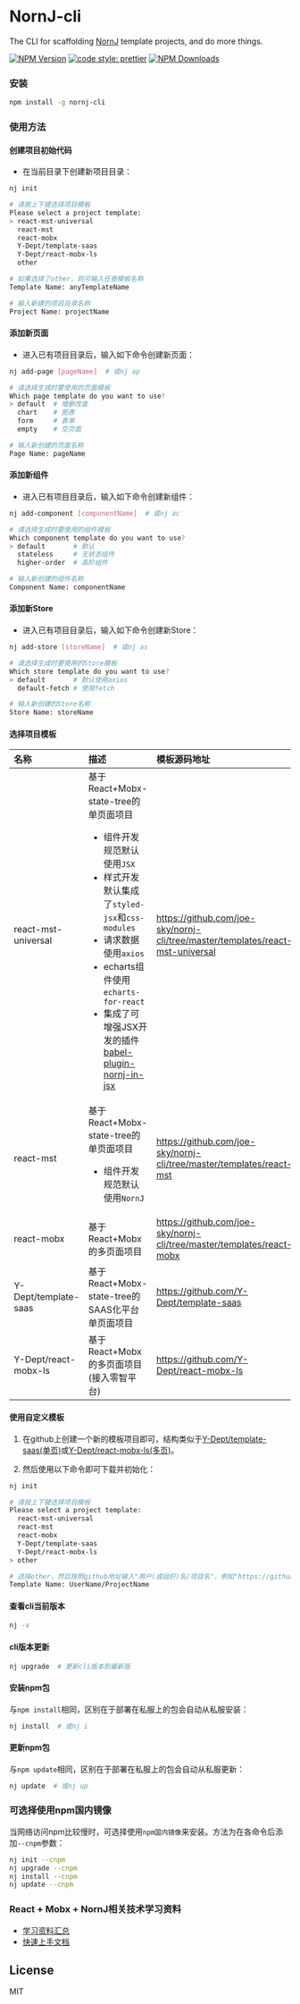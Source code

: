# NornJ-cli

The CLI for scaffolding [NornJ](https://github.com/joe-sky/nornj) template projects, and do more things.

[![NPM Version][npm-image]][npm-url]
[![code style: prettier](https://img.shields.io/badge/code_style-prettier-ff69b4.svg?style=flat-square)](https://github.com/prettier/prettier)
[![NPM Downloads][downloads-image]][npm-url]

### 安装

```sh
npm install -g nornj-cli
```

### 使用方法

#### 创建项目初始代码

* 在当前目录下创建新项目目录：

```sh
nj init

# 请按上下键选择项目模板
Please select a project template:
> react-mst-universal
  react-mst
  react-mobx
  Y-Dept/template-saas
  Y-Dept/react-mobx-ls
  other

# 如果选择了other，则可输入任意模板名称
Template Name: anyTemplateName

# 输入新建的项目目录名称
Project Name: projectName
```

#### 添加新页面

* 进入已有项目目录后，输入如下命令创建新页面：

```sh
nj add-page [pageName]  # 或nj ap

# 请选择生成时要使用的页面模板
Which page template do you want to use?
> default  # 增删改查
  chart    # 图表
  form     # 表单
  empty    # 空页面

# 输入新创建的页面名称
Page Name: pageName
```

#### 添加新组件

* 进入已有项目目录后，输入如下命令创建新组件：

```sh
nj add-component [componentName]  # 或nj ac

# 请选择生成时要使用的组件模板
Which component template do you want to use?
> default       # 默认
  stateless     # 无状态组件
  higher-order  # 高阶组件

# 输入新创建的组件名称
Component Name: componentName
```

#### 添加新Store

* 进入已有项目目录后，输入如下命令创建新Store：

```sh
nj add-store [storeName]  # 或nj as

# 请选择生成时要使用的Store模板
Which store template do you want to use?
> default       # 默认使用axios
  default-fetch # 使用fetch

# 输入新创建的Store名称
Store Name: storeName
```

#### 选择项目模板

| 名称           | 描述                      | 模板源码地址                |
|:---------------|:-------------------------|:--------------------------|
| react-mst-universal      | 基于React+Mobx-state-tree的单页面项目<br><ul><li>组件开发规范默认使用`JSX`</li><li>样式开发默认集成了`styled-jsx`和`css-modules`</li><li>请求数据使用`axios`</li><li>echarts组件使用`echarts-for-react`</li><li>集成了可增强JSX开发的插件[babel-plugin-nornj-in-jsx](https://github.com/joe-sky/nornj/blob/master/packages/babel-plugin-nornj-in-jsx/README.md)</li></ul> | https://github.com/joe-sky/nornj-cli/tree/master/templates/react-mst-universal |
| react-mst      | 基于React+Mobx-state-tree的单页面项目<br><ul><li>组件开发规范默认使用`NornJ`</li></ul> | https://github.com/joe-sky/nornj-cli/tree/master/templates/react-mst |
| react-mobx     | 基于React+Mobx的多页面项目 | https://github.com/joe-sky/nornj-cli/tree/master/templates/react-mobx |
| Y-Dept/template-saas | 基于React+Mobx-state-tree的SAAS化平台单页面项目 | https://github.com/Y-Dept/template-saas |
| Y-Dept/react-mobx-ls | 基于React+Mobx的多页面项目(接入零智平台) | https://github.com/Y-Dept/react-mobx-ls |

#### 使用自定义模板

1. 在github上创建一个新的模板项目即可，结构类似于[Y-Dept/template-saas(单页)](https://github.com/Y-Dept/template-saas)或[Y-Dept/react-mobx-ls(多页)](https://github.com/Y-Dept/react-mobx-ls)。

2. 然后使用以下命令即可下载并初始化：

```sh
nj init

# 请按上下键选择项目模板
Please select a project template:
  react-mst-universal
  react-mst
  react-mobx
  Y-Dept/template-saas
  Y-Dept/react-mobx-ls
> other

# 选择other，然后按照github地址输入"用户(或组织)名/项目名"，例如"https://github.com/Y-Dept/template-saas"中的"Y-Dept/template-saas"
Template Name: UserName/ProjectName
```

#### 查看cli当前版本

```sh
nj -v
```

#### cli版本更新

```sh
nj upgrade  # 更新cli版本到最新版
```

#### 安装npm包

与`npm install`相同，区别在于部署在私服上的包会自动从私服安装：

```sh
nj install  # 或nj i
```

#### 更新npm包

与`npm update`相同，区别在于部署在私服上的包会自动从私服更新：

```sh
nj update  # 或nj up
```

### 可选择使用npm国内镜像

当网络访问npm比较慢时，可选择使用`npm国内镜像`来安装。方法为在各命令后添加`--cnpm`参数：

```sh
nj init --cnpm
nj upgrade --cnpm
nj install --cnpm
nj update --cnpm
```

### React + Mobx + NornJ相关技术学习资料

* [学习资料汇总](https://github.com/joe-sky/nornj-cli/blob/master/docs/learningGuide.md)
* [快速上手文档](https://github.com/joe-sky/nornj-cli/blob/master/docs/guides/overview.md)

## License

MIT

[npm-image]: https://img.shields.io/npm/v/nornj-cli.svg
[downloads-image]: https://img.shields.io/npm/dm/nornj-cli.svg
[npm-url]: https://www.npmjs.org/package/nornj-cli
